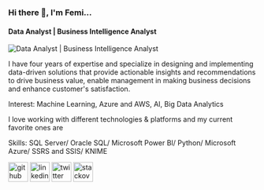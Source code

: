### Hi there 👋, I'm Femi...
#### Data Analyst | Business Intelligence Analyst
![Data Analyst | Business Intelligence Analyst](https://github.com/oritogunf/oritogunf/commit/f892d4e4cd9f7f088c9adefc9f449bfea17ea953)

I have four years of expertise and specialize in designing and implementing data-driven solutions that provide actionable insights and recommendations to drive business value, enable management in making business decisions and enhance customer's satisfaction.

Interest: Machine Learning, Azure and AWS, AI, Big Data Analytics

I love working with different technologies & platforms and my current favorite ones are

Skills:  SQL Server/ Oracle SQL/ Microsoft Power BI/ Python/ Microsoft Azure/  SSRS and SSIS/ KNIME



[<img src='https://cdn.jsdelivr.net/npm/simple-icons@3.0.1/icons/github.svg' alt='github' height='40'>](https://github.com/oritogunf)  [<img src='https://cdn.jsdelivr.net/npm/simple-icons@3.0.1/icons/linkedin.svg' alt='linkedin' height='40'>](https://www.linkedin.com/in/https://www.linkedin.com/in/femioritogun//)  [<img src='https://cdn.jsdelivr.net/npm/simple-icons@3.0.1/icons/twitter.svg' alt='twitter' height='40'>](https://twitter.com/@femi_oritogun)  [<img src='https://cdn.jsdelivr.net/npm/simple-icons@3.0.1/icons/stackoverflow.svg' alt='stackoverflow' height='40'>](https://stackoverflow.com/users/https://stackoverflow.com/users/16145984/femi) 
